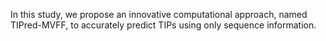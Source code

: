 In this study, we propose an innovative computational approach, named TIPred-MVFF, to accurately predict TIPs using only sequence information. 
